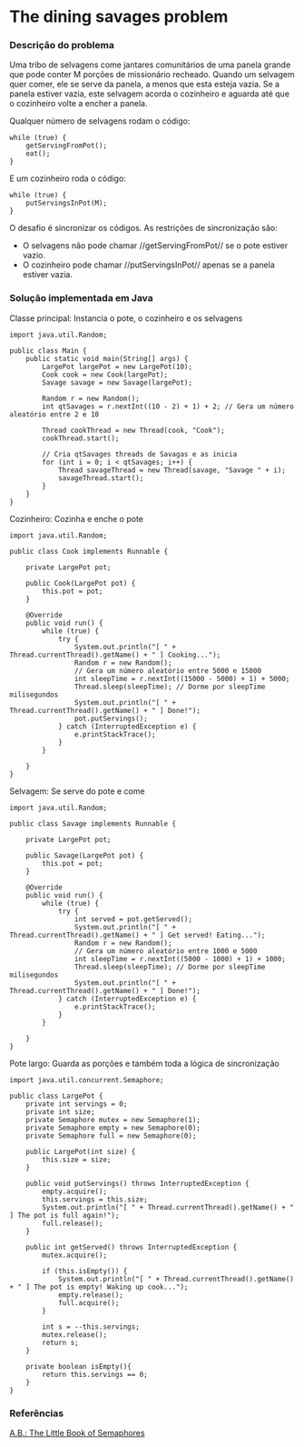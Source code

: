 # The dining savages problem

### Descrição do problema

Uma tribo de selvagens come jantares comunitários de uma panela grande que pode conter M porções de missionário recheado.
Quando um selvagem quer comer, ele se serve da panela, a menos que esta esteja vazia.
Se a panela estiver vazia, este selvagem acorda o cozinheiro e aguarda até que o cozinheiro volte a encher a panela.

Qualquer número de selvagens rodam o código:

```
while (true) {
    getServingFromPot();
    eat();
}
```

E um cozinheiro roda o código:

```
while (true) {
    putServingsInPot(M);
}
```

O desafio é sincronizar os códigos. As restrições de sincronização são:
  * O selvagens não pode chamar //getServingFromPot// se o pote estiver vazio.
  * O cozinheiro pode chamar //putServingsInPot// apenas se a panela estiver vazia.

### Solução implementada em Java

Classe principal: Instancia o pote, o cozinheiro e os selvagens

```
import java.util.Random;

public class Main {
    public static void main(String[] args) {
        LargePot largePot = new LargePot(10);
        Cook cook = new Cook(largePot);
        Savage savage = new Savage(largePot);

        Random r = new Random();
        int qtSavages = r.nextInt((10 - 2) + 1) + 2; // Gera um número aleatório entre 2 e 10

        Thread cookThread = new Thread(cook, "Cook");
        cookThread.start();

        // Cria qtSavages threads de Savagas e as inicia
        for (int i = 0; i < qtSavages; i++) {
            Thread savageThread = new Thread(savage, "Savage " + i);
            savageThread.start();
        }
    }
}
```

Cozinheiro: Cozinha e enche o pote
```
import java.util.Random;

public class Cook implements Runnable {

    private LargePot pot;

    public Cook(LargePot pot) {
        this.pot = pot;
    }

    @Override
    public void run() {
        while (true) {
            try {
                System.out.println("[ " + Thread.currentThread().getName() + " ] Cooking...");
                Random r = new Random();
                // Gera um número aleatório entre 5000 e 15000
                int sleepTime = r.nextInt((15000 - 5000) + 1) + 5000;
                Thread.sleep(sleepTime); // Dorme por sleepTime milisegundos
                System.out.println("[ " + Thread.currentThread().getName() + " ] Done!");
                pot.putServings();
            } catch (InterruptedException e) {
                e.printStackTrace();
            }
        }

    }
}
```

Selvagem: Se serve do pote e come
```
import java.util.Random;

public class Savage implements Runnable {

    private LargePot pot;

    public Savage(LargePot pot) {
        this.pot = pot;
    }

    @Override
    public void run() {
        while (true) {
            try {
                int served = pot.getServed();
                System.out.println("[ " + Thread.currentThread().getName() + " ] Get served! Eating...");
                Random r = new Random();
                // Gera um número aleatório entre 1000 e 5000
                int sleepTime = r.nextInt((5000 - 1000) + 1) + 1000;
                Thread.sleep(sleepTime); // Dorme por sleepTime milisegundos
                System.out.println("[ " + Thread.currentThread().getName() + " ] Done!");
            } catch (InterruptedException e) {
                e.printStackTrace();
            }
        }

    }
}
```

Pote largo: Guarda as porções e também toda a lógica de sincronização

```
import java.util.concurrent.Semaphore;

public class LargePot {
    private int servings = 0;
    private int size;
    private Semaphore mutex = new Semaphore(1);
    private Semaphore empty = new Semaphore(0);
    private Semaphore full = new Semaphore(0);

    public LargePot(int size) {
        this.size = size;
    }

    public void putServings() throws InterruptedException {
        empty.acquire();
        this.servings = this.size;
        System.out.println("[ " + Thread.currentThread().getName() + " ] The pot is full again!");
        full.release();
    }

    public int getServed() throws InterruptedException {
        mutex.acquire();

        if (this.isEmpty()) {
            System.out.println("[ " + Thread.currentThread().getName() + " ] The pot is empty! Waking up cook...");
            empty.release();
            full.acquire();
        }

        int s = --this.servings;
        mutex.release();
        return s;
    }

    private boolean isEmpty(){
        return this.servings == 0;
    }
}
```

### Referências

[A.B.: The Little Book of Semaphores](http://greenteapress.com/semaphores/LittleBookOfSemaphores.pdf|Downey)

